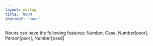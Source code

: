```yaml
---
layout: postag
title: 'NOUN'
shortdef: 'noun'
---
```


Nouns can have the following features:
Number, Case, Number[psor], Person[psor], Number[psed]
<!-- Interlanguage links updated Po 6. listopadu 2023, 21:41:26 CET -->
